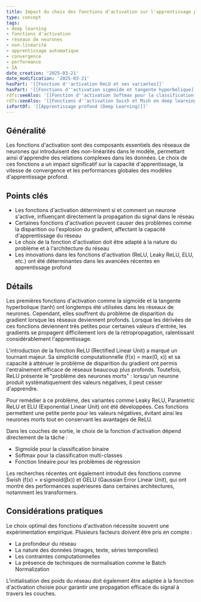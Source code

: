 ```yaml
---
title: Impact du choix des fonctions d'activation sur l'apprentissage profond
type: concept
tags:
- deep learning
- fonctions d'activation
- réseaux de neurones
- non-linéarité
- apprentissage automatique
- convergence
- performance
- IA
date_creation: '2025-03-21'
date_modification: '2025-03-21'
hasPart: '[[Fonction d''activation ReLU et ses variantes]]'
hasPart: '[[Fonctions d''activation sigmoïde et tangente hyperbolique]]'
rdfs:seeAlso: '[[Fonction d''activation Softmax pour la classification multi-classes]]'
rdfs:seeAlso: '[[Fonctions d''activation Swish et Mish en deep learning]]'
isPartOf: '[[Apprentissage profond (Deep Learning)]]'
---
```


## Généralité

Les fonctions d'activation sont des composants essentiels des réseaux de neurones qui introduisent des non-linéarités dans le modèle, permettant ainsi d'apprendre des relations complexes dans les données. Le choix de ces fonctions a un impact significatif sur la capacité d'apprentissage, la vitesse de convergence et les performances globales des modèles d'apprentissage profond.

## Points clés

- Les fonctions d'activation déterminent si et comment un neurone s'active, influençant directement la propagation du signal dans le réseau
- Certaines fonctions d'activation peuvent causer des problèmes comme la disparition ou l'explosion du gradient, affectant la capacité d'apprentissage du réseau
- Le choix de la fonction d'activation doit être adapté à la nature du problème et à l'architecture du réseau
- Les innovations dans les fonctions d'activation (ReLU, Leaky ReLU, ELU, etc.) ont été déterminantes dans les avancées récentes en apprentissage profond

## Détails

Les premières fonctions d'activation comme la sigmoïde et la tangente hyperbolique (tanh) ont longtemps été utilisées dans les réseaux de neurones. Cependant, elles souffrent du problème de disparition du gradient lorsque les réseaux deviennent profonds. Lorsque les dérivées de ces fonctions deviennent très petites pour certaines valeurs d'entrée, les gradients se propagent difficilement lors de la rétropropagation, ralentissant considérablement l'apprentissage.

L'introduction de la fonction ReLU (Rectified Linear Unit) a marqué un tournant majeur. Sa simplicité computationnelle (f(x) = max(0, x)) et sa capacité à atténuer le problème de disparition du gradient ont permis l'entraînement efficace de réseaux beaucoup plus profonds. Toutefois, ReLU présente le "problème des neurones morts" : lorsqu'un neurone produit systématiquement des valeurs négatives, il peut cesser d'apprendre.

Pour remédier à ce problème, des variantes comme Leaky ReLU, Parametric ReLU et ELU (Exponential Linear Unit) ont été développées. Ces fonctions permettent une petite pente pour les valeurs négatives, évitant ainsi les neurones morts tout en conservant les avantages de ReLU.

Dans les couches de sortie, le choix de la fonction d'activation dépend directement de la tâche :
- Sigmoïde pour la classification binaire
- Softmax pour la classification multi-classes
- Fonction linéaire pour les problèmes de régression

Les recherches récentes ont également introduit des fonctions comme Swish (f(x) = x·sigmoid(βx)) et GELU (Gaussian Error Linear Unit), qui ont montré des performances supérieures dans certaines architectures, notamment les transformers.

## Considérations pratiques

Le choix optimal des fonctions d'activation nécessite souvent une expérimentation empirique. Plusieurs facteurs doivent être pris en compte :
- La profondeur du réseau
- La nature des données (images, texte, séries temporelles)
- Les contraintes computationnelles
- La présence de techniques de normalisation comme le Batch Normalization

L'initialisation des poids du réseau doit également être adaptée à la fonction d'activation choisie pour garantir une propagation efficace du signal à travers les couches.